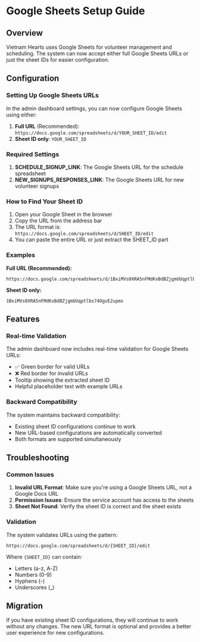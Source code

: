 # Google Sheets Setup Guide

## Overview

Vietnam Hearts uses Google Sheets for volunteer management and scheduling. The system can now accept either full Google Sheets URLs or just the sheet IDs for easier configuration.

## Configuration

### Setting Up Google Sheets URLs

In the admin dashboard settings, you can now configure Google Sheets using either:

1. **Full URL** (Recommended): `https://docs.google.com/spreadsheets/d/YOUR_SHEET_ID/edit`
2. **Sheet ID only**: `YOUR_SHEET_ID`

### Required Settings

1. **SCHEDULE_SIGNUP_LINK**: The Google Sheets URL for the schedule spreadsheet
2. **NEW_SIGNUPS_RESPONSES_LINK**: The Google Sheets URL for new volunteer signups

### How to Find Your Sheet ID

1. Open your Google Sheet in the browser
2. Copy the URL from the address bar
3. The URL format is: `https://docs.google.com/spreadsheets/d/SHEET_ID/edit`
4. You can paste the entire URL or just extract the SHEET_ID part

### Examples

**Full URL (Recommended):**
```
https://docs.google.com/spreadsheets/d/1BxiMVs0XRA5nFMdKvBdBZjgmUUqptlbs74OgvE2upms/edit
```

**Sheet ID only:**
```
1BxiMVs0XRA5nFMdKvBdBZjgmUUqptlbs74OgvE2upms
```

## Features

### Real-time Validation

The admin dashboard now includes real-time validation for Google Sheets URLs:
- ✅ Green border for valid URLs
- ❌ Red border for invalid URLs
- Tooltip showing the extracted sheet ID
- Helpful placeholder text with example URLs

### Backward Compatibility

The system maintains backward compatibility:
- Existing sheet ID configurations continue to work
- New URL-based configurations are automatically converted
- Both formats are supported simultaneously

## Troubleshooting

### Common Issues

1. **Invalid URL Format**: Make sure you're using a Google Sheets URL, not a Google Docs URL
2. **Permission Issues**: Ensure the service account has access to the sheets
3. **Sheet Not Found**: Verify the sheet ID is correct and the sheet exists

### Validation

The system validates URLs using the pattern:
```
https://docs.google.com/spreadsheets/d/{SHEET_ID}/edit
```

Where `{SHEET_ID}` can contain:
- Letters (a-z, A-Z)
- Numbers (0-9)
- Hyphens (-)
- Underscores (_)

## Migration

If you have existing sheet ID configurations, they will continue to work without any changes. The new URL format is optional and provides a better user experience for new configurations. 